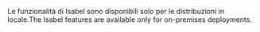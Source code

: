 <span data-ttu-id="8b7b3-101">Le funzionalità di Isabel sono disponibili solo per le distribuzioni in locale.</span><span class="sxs-lookup"><span data-stu-id="8b7b3-101">The Isabel features are available only for on-premises deployments.</span></span>